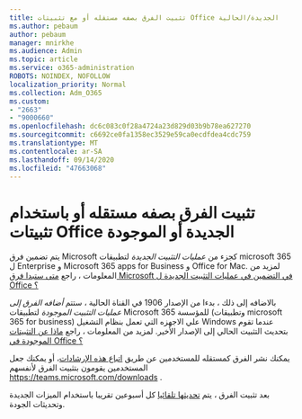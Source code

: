 ```yaml
---
title: تثبيت الفرق بصفه مستقله أو مع تثبيتات Office الجديدة/الحالية
ms.author: pebaum
author: pebaum
manager: mnirkhe
ms.audience: Admin
ms.topic: article
ms.service: o365-administration
ROBOTS: NOINDEX, NOFOLLOW
localization_priority: Normal
ms.collection: Adm_O365
ms.custom:
- "2663"
- "9000660"
ms.openlocfilehash: dc6c083c0f28a4724a23d829d03b9b78ea627270
ms.sourcegitcommit: c6692ce0fa1358ec3529e59ca0ecdfdea4cdc759
ms.translationtype: MT
ms.contentlocale: ar-SA
ms.lasthandoff: 09/14/2020
ms.locfileid: "47663068"
---
```

# <a name="installing-teams-as-standalone-or-with-new-or-existing-office-installations"></a>تثبيت الفرق بصفه مستقله أو باستخدام تثبيتات Office الجديدة أو الموجودة

يتم تضمين فرق Microsoft كجزء من *عمليات التثبيت الجديدة* لتطبيقات microsoft 365 ل Enterprise و Microsoft 365 apps for Business و Office for Mac. لمزيد من المعلومات ، راجع [متى ستبدا فرق Microsoft في التضمين في عمليات التثبيت الجديدة ل Office ؟](https://docs.microsoft.com/deployoffice/teams-install#when-will-microsoft-teams-start-being-included-with-new-installations-of-microsoft-365-apps)

بالاضافه إلى ذلك ، بدءا من الإصدار 1906 في القناة الحالية ، ستتم *أضافه الفرق إلى عمليات التثبيت الموجودة* لتطبيقات Microsoft 365 للمؤسسة (وتطبيقات microsoft 365 for business) علي الاجهزه التي تعمل بنظام التشغيل Windows عندما تقوم بتحديث التثبيت الحالي إلى الإصدار الأخير. لمزيد من المعلومات ، راجع [ماذا عن التثبيتات الموجودة في Office ؟](https://docs.microsoft.com/deployoffice/teams-install#what-about-existing-installations-of-microsoft-365-apps)

يمكنك نشر الفرق كمستقله للمستخدمين عن طريق [اتباع هذه الإرشادات](https://docs.microsoft.com/MicrosoftTeams/msi-deployment)، أو يمكنك جعل المستخدمين يقومون بتثبيت الفرق لأنفسهم https://teams.microsoft.com/downloads .

بعد تثبيت الفرق ، يتم [تحديثها تلقائيا](https://docs.microsoft.com/deployoffice/teams-install#feature-and-quality-updates-for-microsoft-teams) كل أسبوعين تقريبا باستخدام الميزات الجديدة وتحديثات الجودة. 


